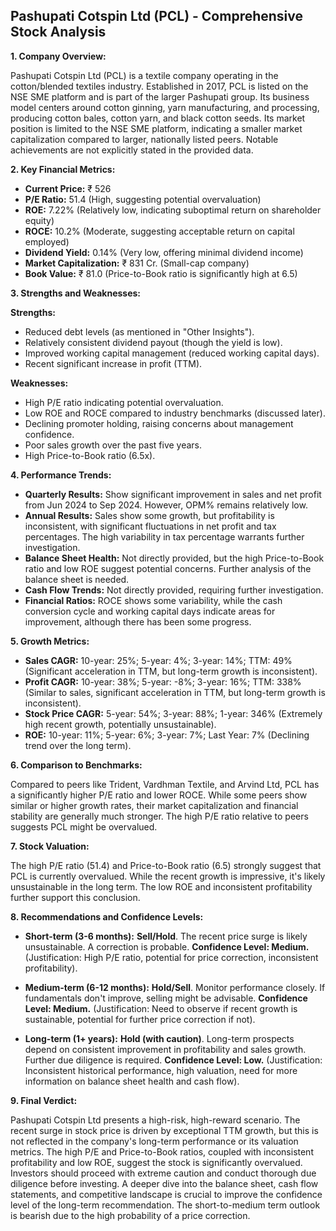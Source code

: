 ## Pashupati Cotspin Ltd (PCL) - Comprehensive Stock Analysis

**1. Company Overview:**

Pashupati Cotspin Ltd (PCL) is a textile company operating in the cotton/blended textiles industry.  Established in 2017, PCL is listed on the NSE SME platform and is part of the larger Pashupati group. Its business model centers around cotton ginning, yarn manufacturing, and processing, producing cotton bales, cotton yarn, and black cotton seeds.  Its market position is limited to the NSE SME platform, indicating a smaller market capitalization compared to larger, nationally listed peers.  Notable achievements are not explicitly stated in the provided data.


**2. Key Financial Metrics:**

* **Current Price:** ₹ 526
* **P/E Ratio:** 51.4 (High, suggesting potential overvaluation)
* **ROE:** 7.22% (Relatively low, indicating suboptimal return on shareholder equity)
* **ROCE:** 10.2% (Moderate, suggesting acceptable return on capital employed)
* **Dividend Yield:** 0.14% (Very low, offering minimal dividend income)
* **Market Capitalization:** ₹ 831 Cr. (Small-cap company)
* **Book Value:** ₹ 81.0 (Price-to-Book ratio is significantly high at 6.5)


**3. Strengths and Weaknesses:**

**Strengths:**

* Reduced debt levels (as mentioned in "Other Insights").
* Relatively consistent dividend payout (though the yield is low).
* Improved working capital management (reduced working capital days).
* Recent significant increase in profit (TTM).

**Weaknesses:**

* High P/E ratio indicating potential overvaluation.
* Low ROE and ROCE compared to industry benchmarks (discussed later).
* Declining promoter holding, raising concerns about management confidence.
* Poor sales growth over the past five years.
* High Price-to-Book ratio (6.5x).


**4. Performance Trends:**

* **Quarterly Results:** Show significant improvement in sales and net profit from Jun 2024 to Sep 2024. However, OPM% remains relatively low.
* **Annual Results:** Sales show some growth, but profitability is inconsistent, with significant fluctuations in net profit and tax percentages.  The high variability in tax percentage warrants further investigation.
* **Balance Sheet Health:**  Not directly provided, but the high Price-to-Book ratio and low ROE suggest potential concerns.  Further analysis of the balance sheet is needed.
* **Cash Flow Trends:** Not directly provided, requiring further investigation.
* **Financial Ratios:** ROCE shows some variability, while the cash conversion cycle and working capital days indicate areas for improvement, although there has been some progress.


**5. Growth Metrics:**

* **Sales CAGR:** 10-year: 25%; 5-year: 4%; 3-year: 14%; TTM: 49% (Significant acceleration in TTM, but long-term growth is inconsistent).
* **Profit CAGR:** 10-year: 38%; 5-year: -8%; 3-year: 16%; TTM: 338% (Similar to sales, significant acceleration in TTM, but long-term growth is inconsistent).
* **Stock Price CAGR:** 5-year: 54%; 3-year: 88%; 1-year: 346% (Extremely high recent growth, potentially unsustainable).
* **ROE:** 10-year: 11%; 5-year: 6%; 3-year: 7%; Last Year: 7% (Declining trend over the long term).


**6. Comparison to Benchmarks:**

Compared to peers like Trident, Vardhman Textile, and Arvind Ltd, PCL has a significantly higher P/E ratio and lower ROCE.  While some peers show similar or higher growth rates, their market capitalization and financial stability are generally much stronger.  The high P/E ratio relative to peers suggests PCL might be overvalued.


**7. Stock Valuation:**

The high P/E ratio (51.4) and Price-to-Book ratio (6.5) strongly suggest that PCL is currently overvalued.  While the recent growth is impressive, it's likely unsustainable in the long term.  The low ROE and inconsistent profitability further support this conclusion.


**8. Recommendations and Confidence Levels:**

* **Short-term (3-6 months):** **Sell/Hold**.  The recent price surge is likely unsustainable.  A correction is probable.  **Confidence Level: Medium.**  (Justification: High P/E ratio, potential for price correction, inconsistent profitability).

* **Medium-term (6-12 months):** **Hold/Sell**.  Monitor performance closely.  If fundamentals don't improve, selling might be advisable. **Confidence Level: Medium.** (Justification: Need to observe if recent growth is sustainable, potential for further price correction if not).

* **Long-term (1+ years):** **Hold (with caution)**.  Long-term prospects depend on consistent improvement in profitability and sales growth.  Further due diligence is required. **Confidence Level: Low.** (Justification: Inconsistent historical performance, high valuation, need for more information on balance sheet health and cash flow).


**9. Final Verdict:**

Pashupati Cotspin Ltd presents a high-risk, high-reward scenario.  The recent surge in stock price is driven by exceptional TTM growth, but this is not reflected in the company's long-term performance or its valuation metrics.  The high P/E and Price-to-Book ratios, coupled with inconsistent profitability and low ROE, suggest the stock is significantly overvalued.  Investors should proceed with extreme caution and conduct thorough due diligence before investing.  A deeper dive into the balance sheet, cash flow statements, and competitive landscape is crucial to improve the confidence level of the long-term recommendation.  The short-to-medium term outlook is bearish due to the high probability of a price correction.
